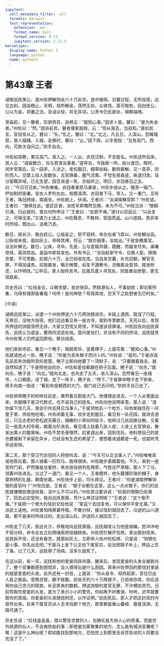 ```yaml
---
jupytext:
  cell_metadata_filter: -all
  formats: md:myst
  text_representation:
    extension: .md
    format_name: myst
    format_version: 0.13
    jupytext_version: 1.11.5
kernelspec:
  display_name: Python 3
  language: python
  name: python3
---
```

# 第43章 王者

湖南巡抚某公，遣州佐押解饷金六十万赴京。途中被雨，日暮愆程，无所投宿，远见古刹，因诣栖止。天明，视所解金，荡然无存。众骇怪，莫可取咎。回白抚公，公以为妄，将置之法。及诘众役，并无异词。公责令仍反故处，缉察端绪。

至庙前，见一瞽者，形貌奇异，自榜云：“能知心事。”因求卜筮。瞽曰：“是为失金者。”州佐曰：“然。”因诉前苦。瞽者便索肩舆，云：“但从我去，当自知。”遂如其言，官役皆从之。瞽曰：“东。”东之。瞽曰：“北。”北之。凡五日，入深山，忽睹城郭，居人辐辏。入城，走移时，瞽曰：“止。”因下舆，以手南指：“见有高门，西向，可款关自问之。”拱手自去。

州佐如其教，果见高门，渐入之。一人出，衣冠汉制，不言姓名。州佐述所自来。其人云：“请留数日，当与君谒当事者。”遂导去，令独居一所，给以食饮。暇时，闲步至第后，见一园亭，入涉之。老松翳日，细草如毡。数转廊榭，又一高亭，历阶而入。见壁上挂人皮数张，五官俱备，腥气流熏。不觉毛骨森竖，疾退归舍。自分留鞹异域，已无生望，因念进退一死，亦姑听之。明日，衣冠者召之去，曰：“今日可见矣。”州佐唯唯。衣冠者乘怒马甚驶，州佐步驰从之。俄至一辕门，俨如制府衙署。皂衣人罗列左右，规模凛肃。衣冠者下马，导入。又一重门，见有王者，珠冠绣绂，南面坐。州佐趋上，伏谒。王者问：“汝湖南解官耶？”州佐诺。王者曰：“银俱在此。是区区者，汝抚军即慨然见赠，未为不可。”州佐泣诉：“限期已满，归必就刑，禀白何所申证？”王者曰：“此即不难。”遂付以巨函云：“以此复之，可保无恙。”又遣力士送之。州佐慑息，不敢辩，受函而返。山川道路，悉非来时所经。既出山，送者乃去。

数日，抵长沙，敬白抚公。公益妄之，怒不容辨，命左右者飞索以。州佐解出函，公拆视未竟，面如灰土。命释其缚，但云：“银亦细事，汝姑出。”于是急檄属官，设法补解讫。数日，公疾，寻卒。先是，公与爱姬共寝，既醒，而姬发尽失。阖署惊怪，莫测其由。盖函中即其发也。外有书云：“汝自起家守令，位极人臣。赇赂贪婪，不可悉数。前银六十万，业已验收在库。当自发贪囊，补充旧额。解官无罪，不得加谴责。前取姬发，略示微警。如复不遵教令，旦晚取汝首领。姬发附还，以作明信。”公卒后，家人始传其书。后属员遣人寻其处，则皆重岩绝壑，更无径路矣。

异史氏曰：“红线金合，以儆贪婪，良亦快异。然桃源仙人，不事劫掠；即剑客所集，乌得有城郭衙署哉？呜呼！是何神欤？苟得其地，恐天下之赴愬者无已时矣。”

[今译]

湖南巡抚某公，派遣一个州佐押送六十万两饷银进京。半路上遇雨，耽误了行程，天黑后，没地方投宿，他们远远看见有一座古寺，就到寺里歇息。天亮以后，发现所押送的饷银荡然无存。大家又恐慌又奇怪，不知道该怪罪谁。州佐回去向巡抚禀告，巡抚认为虚妄，要用刑法惩处他。盘问差役们，并没有不同的供词，巡抚就责令州佐等人仍然返回原地，察访线索。

他们来到寺前，看见一个瞎子，相貌奇异，竖着牌子，上面写着：“能知心事。”州佐就请他占一卦。瞎子说：“你是为丢失银子而问卜的。”州佐说：“是的。”于是诉说先前丢失饷银所受的苦楚。瞎子立即向他要了一顶轿子，说：“只要跟着我去，就自然知道了。”于是照他说的办，州佐和差役都跟在轿子后面。瞎子说：“向东。”就向东。瞎子说：“向北。”就向北走。总共走了五天，进入深山。忽然看见一座城市，人口稠密。进了城，走了一阵子，瞎子说：“停下。”于是算命瞎子走下轿来，用手向南一指说：“看到有座朝西的大门，敲门自己去问吧。”拱拱手自己走了。

州佐依照瞎子的吩咐往前走，果然看见那座大门。他慢慢走进去。一个人从里面出来，衣服帽子是汉代款式，也不说自己的姓名。州佐向他说明来意。那人说：“请你留下住几天，我会引你去拜见当事人。”于是领他去一个地方，叫他单独住在一间屋子里，供给他吃喝。州佐闲着无事，信步走到屋后，看见有一处花园，就进去游览。只见古老的苍松遮天蔽日，细嫩的小草如同毯子。他转过几处回廊台榭，又看见一座高大的亭阁，踏着台阶进去，看见墙上挂着几张人皮，人皮上五官俱全，散发出熏人的腥臭味。州佐不禁毛骨悚然，赶紧退出来，回到住处。他料想自己的皮也要被剥下来留在异乡，已经没有生还的希望了，便想着进退都是一死，也就听凭命运安排。

第二天，那个穿汉代衣冠的人把他叫去，说：“今天可以见当事人了。”州佐唯唯诺诺地答应着。那人骑着一匹烈马，跑得很快，州佐跑步紧跟着他。不久，来到一座官府门前，俨然像是总督府，黑衣衙役排列在两旁，气势庄严肃穆。那人下了马，领着州佐进去。又过了一道门，看见一个人，王者模样，他头戴镶珍珠的帽子，身穿刺绣的礼服，朝南坐着。州佐快步上前，叩头拜见。王者问：“你是湖南押解饷银的差官吗？”州佐应是。王者说：“银子全都在这里。这么一点点银子，你们的巡抚就慷慨些赠送给我，没什么不可以的。”州佐哭泣着诉说：“给我的限期已经满了，回去必定受刑，我向巡抚禀报，凭什么申述证明呢？”王者说：“这个倒不难。”于是把一个很大的信封交给他说：“拿这个去回复他，可以保你平安无事。”又派武士送他。州佐害怕得屏着呼吸，不敢分辩，接过信封就回去了。沿途的山川道路，都不是来时所经过的。走出深山后，护送的人就回去了。

州佐走了几天，抵达长沙，恭敬地向巡抚禀报。巡抚越发认为他是胡编，怒冲冲地不容分辩，命令左右立刻用绳索把他捆绑来。州佐慌忙解开包袱，拿出那封信来。巡抚拆开信，还没有看完，就面如灰土。立即命人给州佐松绑，只是说：“饷银也是小事，你先出去吧。”于是马上发下公文给下属官员，设法把银子补上，押运上京了事。过了几天，巡抚得了场病，没多久就死了。

在这以前，有一天，巡抚和他的爱妾同床共寝，醒来后，发现爱妾的头发全被剃光了。整个官署都感到很惊异，没人猜得出是什么原因。原来州佐带回的那信封里装的就是爱妾的头发。此外还有一封信，上面说：“你从县令、知府起家，官位已达人臣之极品。受贿贪赃，数不胜数。前些天的六十万两银子，已验收存库。你应该用你自己贪污的赃款，补足原来的数额。押送饷银的差官无罪，不许横加责罚。日前剪取你爱妾的头发，是为了表示小小的警告。你如再不听教诲、吩咐，迟早就要取你的首级。你爱妾的头发随信附还，以作证明。”巡抚死后，家人才把这封信的内容传出来。后来下属官员派人去寻找那个地方，那里都是重山叠嶂、悬崖深渊，无路可通了。

异史氏说：“红线盗金盒，借以警告贪婪的人，也确实是大快人心的奇事。但是世外桃源的仙人，不会做抢劫的事；即使是剑客聚集的地方，怎么能有城池官署呢？唉！这是什么神仙呢？假如能找到那地方，恐怕世上到那里去诉苦告状的人将要没完没了了。”


